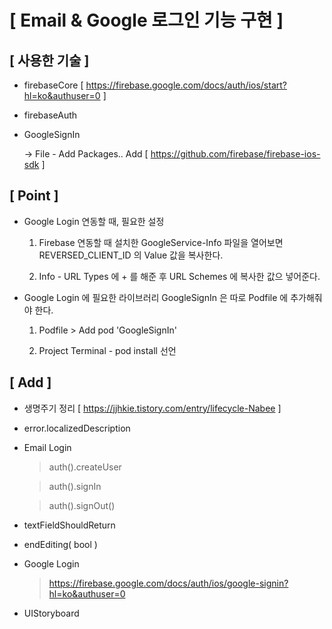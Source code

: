 # [ Email & Google 로그인 기능 구현  ]

## [ 사용한 기술 ]

- firebaseCore [ https://firebase.google.com/docs/auth/ios/start?hl=ko&authuser=0 ]

- firebaseAuth

- GoogleSignIn

   -> File - Add Packages..    Add [ https://github.com/firebase/firebase-ios-sdk ]



## [ Point ]


- Google Login 연동할 때, 필요한 설정 
  
  1. Firebase 연동할 때 설치한 GoogleService-Info 파일을 열어보면 
     REVERSED_CLIENT_ID  의 Value 값을 복사한다.
     
  2. Info - URL Types 에 + 를 해준 후 URL Schemes 에 복사한 값으 넣어준다.



- Google Login 에 필요한 라이브러리 GoogleSignIn 은 따로 Podfile 에 추가해줘야 한다.

  1. Podfile > Add pod 'GoogleSignIn'

  2. Project Terminal - pod install 선언
  



## [ Add ]

- 생명주기 정리 [ https://jjhkie.tistory.com/entry/lifecycle-Nabee ]

- error.localizedDescription

- Email Login
  > auth().createUser

  > auth().signIn

  > auth().signOut()
  
- textFieldShouldReturn

- endEditing( bool ) 

- Google Login
  > https://firebase.google.com/docs/auth/ios/google-signin?hl=ko&authuser=0 
  
- UIStoryboard 
